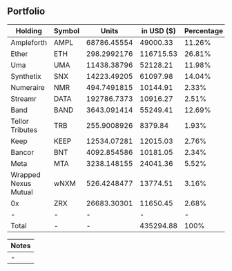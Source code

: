 ## Portfolio

| Holding              | Symbol | Units       | in USD ($) | Percentage |
|----------------------|--------|-------------|------------|------------|
| Ampleforth           | AMPL   | 68786.45554 | 49000.33   | 11.26%     |
| Ether                | ETH    | 298.2992176 | 116715.53  | 26.81%     |
| Uma                  | UMA    | 11438.38796 | 52128.21   | 11.98%     |
| Synthetix            | SNX    | 14223.49205 | 61097.98   | 14.04%     |
| Numeraire            | NMR    | 494.7491815 | 10144.91   | 2.33%      |
| Streamr              | DATA   | 192786.7373 | 10916.27   | 2.51%      |
| Band                 | BAND   | 3643.091414 | 55249.41   | 12.69%     |
| Tellor Tributes      | TRB    | 255.9008926 | 8379.84    | 1.93%      |
| Keep                 | KEEP   | 12534.07281 | 12015.03   | 2.76%      |
| Bancor               | BNT    | 4092.854586 | 10181.05   | 2.34%      |
| Meta                 | MTA    | 3238.148155 | 24041.36   | 5.52%      |
| Wrapped Nexus Mutual | wNXM   | 526.4248477 | 13774.51   | 3.16%      |
| 0x                   | ZRX    | 26683.30301 | 11650.45   | 2.68%      |
| -                    | -      | -           | -          | -          |
| Total                | -      | -           | 435294.88  | 100%       |

|Notes|
|---|
|-|
